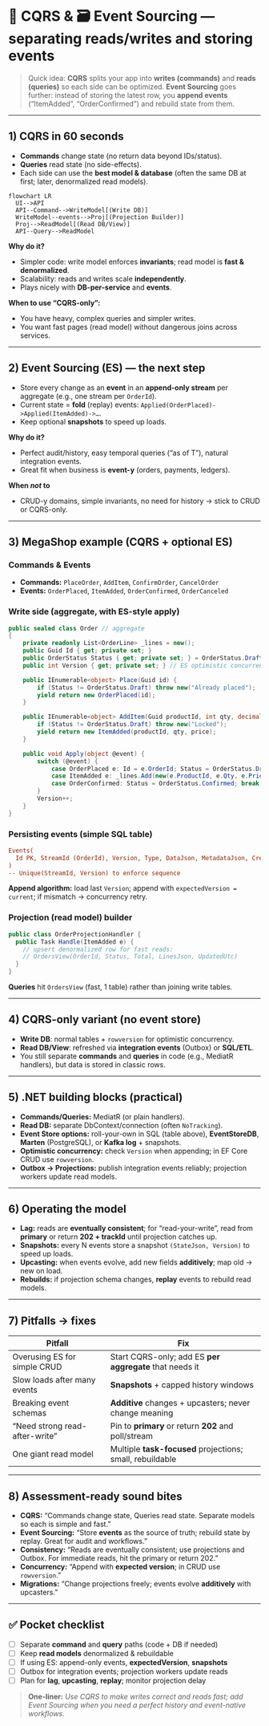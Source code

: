 # 🔀 CQRS & 🗃️ Event Sourcing — separating reads/writes and storing events

> Quick idea: **CQRS** splits your app into **writes (commands)** and **reads (queries)** so each side can be optimized. **Event Sourcing** goes further: instead of storing the latest row, you **append events** (“ItemAdded”, “OrderConfirmed”) and rebuild state from them.

---

## 1) CQRS in 60 seconds

- **Commands** change state (no return data beyond IDs/status).
- **Queries** read state (no side-effects).
- Each side can use the **best model & database** (often the same DB at first; later, denormalized read models).

```mermaid
flowchart LR
  UI-->API
  API--Command-->WriteModel[(Write DB)]
  WriteModel--events-->Proj[(Projection Builder)]
  Proj-->ReadModel[(Read DB/View)]
  API--Query-->ReadModel
```

**Why do it?**

- Simpler code: write model enforces **invariants**; read model is **fast & denormalized**.
- Scalability: reads and writes scale **independently**.
- Plays nicely with **DB-per-service** and **events**.

**When to use “CQRS-only”:**

- You have heavy, complex queries and simpler writes.
- You want fast pages (read model) without dangerous joins across services.

---

## 2) Event Sourcing (ES) — the next step

- Store every change as an **event** in an **append-only stream** per aggregate (e.g., one stream per `OrderId`).
- Current state = **fold** (replay) events: `Applied(OrderPlaced)->Applied(ItemAdded)->…`.
- Keep optional **snapshots** to speed up loads.

**Why do it?**

- Perfect audit/history, easy temporal queries (“as of T”), natural integration events.
- Great fit when business is **event-y** (orders, payments, ledgers).

**When _not_ to**

- CRUD-y domains, simple invariants, no need for history → stick to CRUD or CQRS-only.

---

## 3) MegaShop example (CQRS + optional ES)

### Commands & Events

- **Commands:** `PlaceOrder`, `AddItem`, `ConfirmOrder`, `CancelOrder`
- **Events:** `OrderPlaced`, `ItemAdded`, `OrderConfirmed`, `OrderCanceled`

### Write side (aggregate, with ES-style apply)

```csharp
public sealed class Order // aggregate
{
    private readonly List<OrderLine> _lines = new();
    public Guid Id { get; private set; }
    public OrderStatus Status { get; private set; } = OrderStatus.Draft;
    public int Version { get; private set; } // ES optimistic concurrency

    public IEnumerable<object> Place(Guid id) {
        if (Status != OrderStatus.Draft) throw new("Already placed");
        yield return new OrderPlaced(id);
    }

    public IEnumerable<object> AddItem(Guid productId, int qty, decimal price) {
        if (Status != OrderStatus.Draft) throw new("Locked");
        yield return new ItemAdded(productId, qty, price);
    }

    public void Apply(object @event) {
        switch (@event) {
            case OrderPlaced e: Id = e.OrderId; Status = OrderStatus.Draft; break;
            case ItemAdded e: _lines.Add(new(e.ProductId, e.Qty, e.Price)); break;
            case OrderConfirmed: Status = OrderStatus.Confirmed; break;
        }
        Version++;
    }
}
```

### Persisting events (simple SQL table)

```ini
Events(
  Id PK, StreamId (OrderId), Version, Type, DataJson, MetadataJson, CreatedUtc
)
-- Unique(StreamId, Version) to enforce sequence
```

**Append algorithm:** load last `Version`; append with `expectedVersion = current`; if mismatch → concurrency retry.

### Projection (read model) builder

```csharp
public class OrderProjectionHandler {
  public Task Handle(ItemAdded e) {
    // upsert denormalized row for fast reads:
    // OrdersView(OrderId, Status, Total, LinesJson, UpdatedUtc)
  }
}
```

**Queries** hit `OrdersView` (fast, 1 table) rather than joining write tables.

---

## 4) CQRS-only variant (no event store)

- **Write DB**: normal tables + `rowversion` for optimistic concurrency.
- **Read DB/View**: refreshed via **integration events** (Outbox) or **SQL/ETL**.
- You still separate **commands** and **queries** in code (e.g., MediatR handlers), but data is stored in classic rows.

---

## 5) .NET building blocks (practical)

- **Commands/Queries:** MediatR (or plain handlers).
- **Read DB:** separate DbContext/connection (often `NoTracking`).
- **Event Store options:** roll-your-own in SQL (table above), **EventStoreDB**, **Marten** (PostgreSQL), or **Kafka log** + snapshots.
- **Optimistic concurrency:** check `Version` when appending; in EF Core CRUD use `rowversion`.
- **Outbox → Projections:** publish integration events reliably; projection workers update read models.

---

## 6) Operating the model

- **Lag:** reads are **eventually consistent**; for “read-your-write”, read from **primary** or return **202 + trackId** until projection catches up.
- **Snapshots:** every N events store a snapshot `(StateJson, Version)` to speed up loads.
- **Upcasting:** when events evolve, add new fields **additively**; map old → new on load.
- **Rebuilds:** if projection schema changes, **replay** events to rebuild read models.

---

## 7) Pitfalls → fixes

| Pitfall                        | Fix                                                       |
| ------------------------------ | --------------------------------------------------------- |
| Overusing ES for simple CRUD   | Start CQRS-only; add ES **per aggregate** that needs it   |
| Slow loads after many events   | **Snapshots** + capped history windows                    |
| Breaking event schemas         | **Additive** changes + upcasters; never change meaning    |
| “Need strong read-after-write” | Pin to **primary** or return **202** and poll/stream      |
| One giant read model           | Multiple **task-focused** projections; small, rebuildable |

---

## 8) Assessment-ready sound bites

- **CQRS:** “Commands change state, Queries read state. Separate models so each is simple and fast.”
- **Event Sourcing:** “Store **events** as the source of truth; rebuild state by replay. Great for audit and workflows.”
- **Consistency:** “Reads are eventually consistent; use projections and Outbox. For immediate reads, hit the primary or return 202.”
- **Concurrency:** “Append with **expected version**; in CRUD use `rowversion`.”
- **Migrations:** “Change projections freely; events evolve **additively** with upcasters.”

---

## ✅ Pocket checklist

- [ ] Separate **command** and **query** paths (code + DB if needed)
- [ ] Keep **read models** denormalized & rebuildable
- [ ] If using ES: append-only events, **expectedVersion**, **snapshots**
- [ ] Outbox for integration events; projection workers update reads
- [ ] Plan for **lag**, **upcasting**, **replay**; monitor projection delay

> **One-liner:** _Use CQRS to make writes correct and reads fast; add Event Sourcing when you need a perfect history and event-native workflows._
